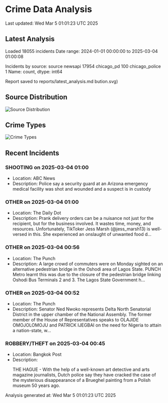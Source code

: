# Crime Data Analysis
Last updated: Wed Mar  5 01:01:23 UTC 2025

## Latest Analysis

Loaded 18055 incidents
Date range: 2024-01-01 00:00:00 to 2025-03-04 01:00:08

Incidents by source:
source
newsapi           17954
chicago_pd          100
chicago_police        1
Name: count, dtype: int64

Report saved to reports/latest_analysis.md
bution.svg)

## Source Distribution
![Source Distribution](images/source_distribution.svg)

## Crime Types
![Crime Types](images/crime_types.svg)

## Recent Incidents

### SHOOTING on 2025-03-04 01:00
- Location: ABC News
- Description: Police say a security guard at an Arizona emergency medical facility was shot and wounded and a suspect is in custody


### OTHER on 2025-03-04 01:00
- Location: The Daily Dot
- Description: Prank delivery orders can be a nuisance not just for the recipient, but for the business involved. It wastes time, money, and resources. Unfortunately, TikToker Jess Marsh (@jess_marsh13) is well-versed in this. She experienced an onslaught of unwanted food d…


### OTHER on 2025-03-04 00:56
- Location: The Punch
- Description: A large crowd of commuters were on Monday sighted on an alternative pedestrian bridge in the Oshodi area of Lagos State. PUNCH Metro learnt this was due to the closure of the pedestrian bridge linking Oshodi Bus Terminals 2 and 3. The Lagos State Government h…


### OTHER on 2025-03-04 00:52
- Location: The Punch
- Description: Senator Ned Nwoko represents Delta North Senatorial District in the upper chamber of the National Assembly. The former member of the House of Representatives speaks to OLAJIDE OMOJOLOMOJU and PATRICK IJEGBAI on the need for Nigeria to attain a nation-state, w…


### ROBBERY/THEFT on 2025-03-04 00:45
- Location: Bangkok Post
- Description: <p>THE HAGUE - With the help of a well-known art detective and arts magazine journalists, Dutch police say they have cracked the case of the mysterious disappearance of a Brueghel painting from a Polish museum 50 years ago.</p>

Analysis generated at: Wed Mar  5 01:01:23 UTC 2025
